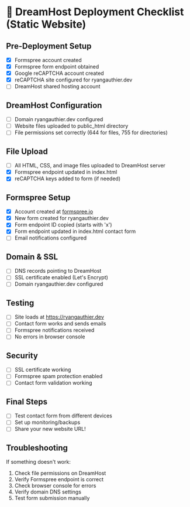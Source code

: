 # 🚀 DreamHost Deployment Checklist (Static Website)

## Pre-Deployment Setup
- [x] Formspree account created
- [x] Formspree form endpoint obtained
- [x] Google reCAPTCHA account created
- [x] reCAPTCHA site configured for ryangauthier.dev
- [ ] DreamHost shared hosting account

## DreamHost Configuration
- [ ] Domain ryangauthier.dev configured
- [ ] Website files uploaded to public_html directory
- [ ] File permissions set correctly (644 for files, 755 for directories)

## File Upload
- [ ] All HTML, CSS, and image files uploaded to DreamHost server
- [x] Formspree endpoint updated in index.html
- [x] reCAPTCHA keys added to form (if needed)

## Formspree Setup
- [x] Account created at [formspree.io](https://formspree.io)
- [x] New form created for ryangauthier.dev
- [x] Form endpoint ID copied (starts with 'x')
- [x] Form endpoint updated in index.html contact form
- [ ] Email notifications configured

## Domain & SSL
- [ ] DNS records pointing to DreamHost
- [ ] SSL certificate enabled (Let's Encrypt)
- [ ] Domain ryangauthier.dev configured

## Testing
- [ ] Site loads at https://ryangauthier.dev
- [ ] Contact form works and sends emails
- [ ] Formspree notifications received
- [ ] No errors in browser console

## Security
- [ ] SSL certificate working
- [ ] Formspree spam protection enabled
- [ ] Contact form validation working

## Final Steps
- [ ] Test contact form from different devices
- [ ] Set up monitoring/backups
- [ ] Share your new website URL!

## Troubleshooting
If something doesn't work:
1. Check file permissions on DreamHost
2. Verify Formspree endpoint is correct
3. Check browser console for errors
4. Verify domain DNS settings
5. Test form submission manually 